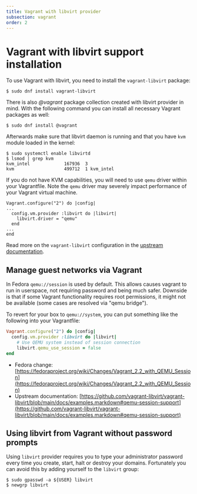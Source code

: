 ```yaml
---
title: Vagrant with libvirt provider
subsection: vagrant
order: 2
---
```


# Vagrant with libvirt support installation

To use Vagrant with libvirt, you need to install the `vagrant-libvirt` package:

```
$ sudo dnf install vagrant-libvirt
```

There is also *@vagrant* package collection created with libvirt provider in mind. With the following command you can install all necessary Vagrant packages as well:

```
$ sudo dnf install @vagrant
```

Afterwards make sure that libvirt daemon is running and that you have `kvm` module loaded in the kernel:

```
$ sudo systemctl enable libvirtd
$ lsmod | grep kvm
kvm_intel             167936  3
kvm                   499712  1 kvm_intel
```

If you do not have KVM capabilities, you will need to use `qemu` driver within your Vagrantfile. Note the `qemu` driver may severely impact performance of your Vagrant virtual machine.

```
Vagrant.configure("2") do |config|
...
  config.vm.provider :libvirt do |libvirt|
    libvirt.driver = "qemu"
  end
...
end
```

Read more on the `vagrant-libvirt` configuration in the [upstream documentation](https://github.com/vagrant-libvirt/vagrant-libvirt).


## Manage guest networks via Vagrant

In Fedora `qemu://session` is used by default. This allows causes vagrant to run in userspace, not requiring password and being much safer. Downside is that if some Vagrant functionality requires root permissions, it might not be available (some cases are resolved via "qemu bridge").

To revert for your box to `qemu://system`, you can put something like the following into your Vagrantfile:

```ruby
Vagrant.configure("2") do |config|
  config.vm.provider :libvirt do |libvirt|
    # Use QEMU system instead of session connection
    libvirt.qemu_use_session = false
end
```

- Fedora change: [https://fedoraproject.org/wiki/Changes/Vagrant_2.2_with_QEMU_Session](https://fedoraproject.org/wiki/Changes/Vagrant_2.2_with_QEMU_Session)
- Upstream documentation: [https://github.com/vagrant-libvirt/vagrant-libvirt/blob/main/docs/examples.markdown#qemu-session-support](https://github.com/vagrant-libvirt/vagrant-libvirt/blob/main/docs/examples.markdown#qemu-session-support)

## Using libvirt from Vagrant without password prompts


Using `libvirt` provider requires you to type your administrator password every time you create,
start, halt or destroy your domains. Fortunately you can avoid this by adding yourself to the `libvirt` group:

```
$ sudo gpasswd -a ${USER} libvirt
$ newgrp libvirt
```
